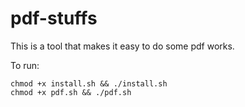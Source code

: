 # pdf-stuffs
This is a tool that makes it easy to do some pdf works.

To run:

```
chmod +x install.sh && ./install.sh
chmod +x pdf.sh && ./pdf.sh
```
